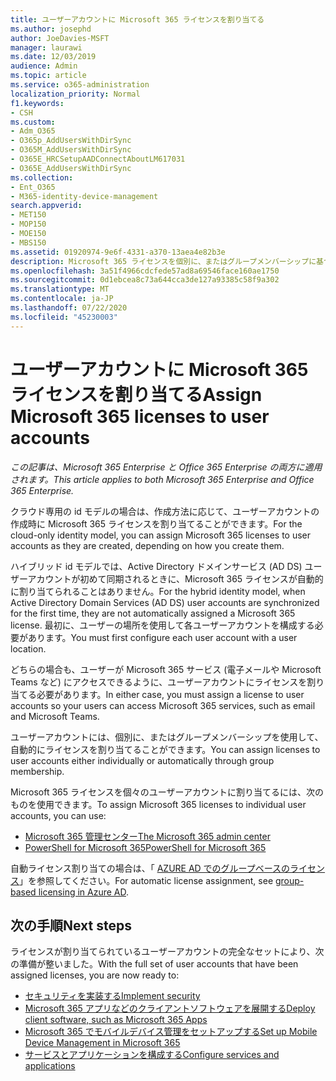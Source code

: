 ```yaml
---
title: ユーザーアカウントに Microsoft 365 ライセンスを割り当てる
ms.author: josephd
author: JoeDavies-MSFT
manager: laurawi
ms.date: 12/03/2019
audience: Admin
ms.topic: article
ms.service: o365-administration
localization_priority: Normal
f1.keywords:
- CSH
ms.custom:
- Adm_O365
- O365p_AddUsersWithDirSync
- O365M_AddUsersWithDirSync
- O365E_HRCSetupAADConnectAboutLM617031
- O365E_AddUsersWithDirSync
ms.collection:
- Ent_O365
- M365-identity-device-management
search.appverid:
- MET150
- MOP150
- MOE150
- MBS150
ms.assetid: 01920974-9e6f-4331-a370-13aea4e82b3e
description: Microsoft 365 ライセンスを個別に、またはグループメンバーシップに基づいてユーザーアカウントに割り当てる方法について説明します。
ms.openlocfilehash: 3a51f4966cdcfede57ad8a69546face160ae1750
ms.sourcegitcommit: 0d1ebcea8c73a644cca3de127a93385c58f9a302
ms.translationtype: MT
ms.contentlocale: ja-JP
ms.lasthandoff: 07/22/2020
ms.locfileid: "45230003"
---
```

# <a name="assign-microsoft-365-licenses-to-user-accounts"></a><span data-ttu-id="16bf2-103">ユーザーアカウントに Microsoft 365 ライセンスを割り当てる</span><span class="sxs-lookup"><span data-stu-id="16bf2-103">Assign Microsoft 365 licenses to user accounts</span></span>

<span data-ttu-id="16bf2-104">*この記事は、Microsoft 365 Enterprise と Office 365 Enterprise の両方に適用されます。*</span><span class="sxs-lookup"><span data-stu-id="16bf2-104">*This article applies to both Microsoft 365 Enterprise and Office 365 Enterprise.*</span></span>

<span data-ttu-id="16bf2-105">クラウド専用の id モデルの場合は、作成方法に応じて、ユーザーアカウントの作成時に Microsoft 365 ライセンスを割り当てることができます。</span><span class="sxs-lookup"><span data-stu-id="16bf2-105">For the cloud-only identity model, you can assign Microsoft 365 licenses to user accounts as they are created, depending on how you create them.</span></span>

<span data-ttu-id="16bf2-106">ハイブリッド id モデルでは、Active Directory ドメインサービス (AD DS) ユーザーアカウントが初めて同期されるときに、Microsoft 365 ライセンスが自動的に割り当てられることはありません。</span><span class="sxs-lookup"><span data-stu-id="16bf2-106">For the hybrid identity model, when Active Directory Domain Services (AD DS) user accounts are synchronized for the first time, they are not automatically assigned a Microsoft 365 license.</span></span> <span data-ttu-id="16bf2-107">最初に、ユーザーの場所を使用して各ユーザーアカウントを構成する必要があります。</span><span class="sxs-lookup"><span data-stu-id="16bf2-107">You must first configure each user account with a user location.</span></span>

<span data-ttu-id="16bf2-108">どちらの場合も、ユーザーが Microsoft 365 サービス (電子メールや Microsoft Teams など) にアクセスできるように、ユーザーアカウントにライセンスを割り当てる必要があります。</span><span class="sxs-lookup"><span data-stu-id="16bf2-108">In either case, you must assign a license to user accounts so your users can access Microsoft 365 services, such as email and Microsoft Teams.</span></span>

<span data-ttu-id="16bf2-109">ユーザーアカウントには、個別に、またはグループメンバーシップを使用して、自動的にライセンスを割り当てることができます。</span><span class="sxs-lookup"><span data-stu-id="16bf2-109">You can assign licenses to user accounts either individually or automatically through group membership.</span></span>

<span data-ttu-id="16bf2-110">Microsoft 365 ライセンスを個々のユーザーアカウントに割り当てるには、次のものを使用できます。</span><span class="sxs-lookup"><span data-stu-id="16bf2-110">To assign Microsoft 365 licenses to individual user accounts, you can use:</span></span>

- [<span data-ttu-id="16bf2-111">Microsoft 365 管理センター</span><span class="sxs-lookup"><span data-stu-id="16bf2-111">The Microsoft 365 admin center</span></span>](https://docs.microsoft.com/microsoft-365/admin/manage/assign-licenses-to-users)
- [<span data-ttu-id="16bf2-112">PowerShell for Microsoft 365</span><span class="sxs-lookup"><span data-stu-id="16bf2-112">PowerShell for Microsoft 365</span></span>](https://docs.microsoft.com/office365/enterprise/powershell/assign-licenses-to-user-accounts-with-office-365-powershell)

<span data-ttu-id="16bf2-113">自動ライセンス割り当ての場合は、「 [AZURE AD でのグループベースのライセンス](https://docs.microsoft.com/azure/active-directory/fundamentals/active-directory-licensing-whatis-azure-portal)」を参照してください。</span><span class="sxs-lookup"><span data-stu-id="16bf2-113">For automatic license assignment, see [group-based licensing in Azure AD](https://docs.microsoft.com/azure/active-directory/fundamentals/active-directory-licensing-whatis-azure-portal).</span></span>

## <a name="next-steps"></a><span data-ttu-id="16bf2-114">次の手順</span><span class="sxs-lookup"><span data-stu-id="16bf2-114">Next steps</span></span>

<span data-ttu-id="16bf2-115">ライセンスが割り当てられているユーザーアカウントの完全なセットにより、次の準備が整いました。</span><span class="sxs-lookup"><span data-stu-id="16bf2-115">With the full set of user accounts that have been assigned licenses, you are now ready to:</span></span>

- [<span data-ttu-id="16bf2-116">セキュリティを実装する</span><span class="sxs-lookup"><span data-stu-id="16bf2-116">Implement security</span></span>](https://docs.microsoft.com/microsoft-365/security/office-365-security/security-roadmap)
- [<span data-ttu-id="16bf2-117">Microsoft 365 アプリなどのクライアントソフトウェアを展開する</span><span class="sxs-lookup"><span data-stu-id="16bf2-117">Deploy client software, such as Microsoft 365 Apps</span></span>](https://docs.microsoft.com/DeployOffice/deployment-guide-microsoft-365-apps)
- [<span data-ttu-id="16bf2-118">Microsoft 365 でモバイルデバイス管理をセットアップする</span><span class="sxs-lookup"><span data-stu-id="16bf2-118">Set up Mobile Device Management in Microsoft 365</span></span>](https://support.office.com/article/set-up-mobile-device-management-mdm-in-office-365-dd892318-bc44-4eb1-af00-9db5430be3cd)
- [<span data-ttu-id="16bf2-119">サービスとアプリケーションを構成する</span><span class="sxs-lookup"><span data-stu-id="16bf2-119">Configure services and applications</span></span>](configure-services-and-applications.md)
